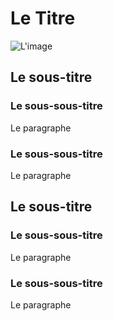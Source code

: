 <body>
	<h1>Le Titre</h1>
	<img src="lien_de_l_image" alt="L'image" >
	<h2>Le sous-titre</h2>
	<h3>Le sous-sous-titre</h3>
	<p>Le paragraphe</p>
	<h3>Le sous-sous-titre</h3>
	<p>Le paragraphe</p>
	<h2>Le sous-titre</h2>
	<h3>Le sous-sous-titre</h3>
	<p>Le paragraphe</p>
	<h3>Le sous-sous-titre</h3>
	<p>Le paragraphe</p>
</body>
